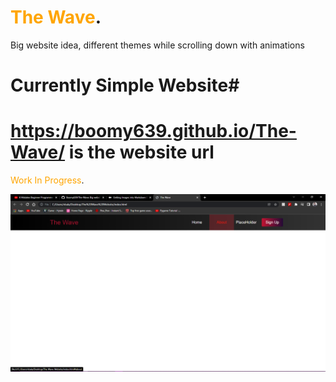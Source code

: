 # <span style="color:orange"> The Wave</span>.
Big website idea, different themes while scrolling down with animations
# Currently Simple Website#

# https://boomy639.github.io/The-Wave/ is the website url #

<span style="color:orange">Work In Progress</span>.

![Website So far](Website.png)
